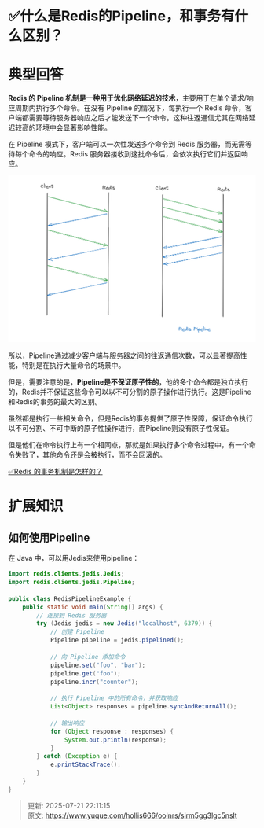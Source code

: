# ✅什么是Redis的Pipeline，和事务有什么区别？

# 典型回答


**Redis 的 Pipeline 机制是一种用于优化网络延迟的技术**，主要用于在单个请求/响应周期内执行多个命令。在没有 Pipeline 的情况下，每执行一个 Redis 命令，客户端都需要等待服务器响应之后才能发送下一个命令。这种往返通信尤其在网络延迟较高的环境中会显著影响性能。



在 Pipeline 模式下，客户端可以一次性发送多个命令到 Redis 服务器，而无需等待每个命令的响应。Redis 服务器接收到这批命令后，会依次执行它们并返回响应。

![1700987066911-c1bb3104-3b52-40aa-a52d-907056a830d1.png](./img/DEVp_fW19HCLzpaN/1700987066911-c1bb3104-3b52-40aa-a52d-907056a830d1-985973.png)



所以，Pipeline通过减少客户端与服务器之间的往返通信次数，可以显著提高性能，特别是在执行大量命令的场景中。



但是，需要注意的是，**Pipeline是不保证原子性的**，他的多个命令都是独立执行的，Redis并不保证这些命令可以以不可分割的原子操作进行执行。这是Pipeline和Redis的事务的最大的区别。



虽然都是执行一些相关命令，但是Redis的事务提供了原子性保障，保证命令执行以不可分割、不可中断的原子性操作进行，而Pipeline则没有原子性保证。



但是他们在命令执行上有一个相同点，那就是如果执行多个命令过程中，有一个命令失败了，其他命令还是会被执行，而不会回滚的。



[✅Redis 的事务机制是怎样的？](https://www.yuque.com/hollis666/oolnrs/xxxz79)

# 扩展知识


## 如何使用Pipeline


在 Java 中，可以用Jedis来使用pipeline：



```java
import redis.clients.jedis.Jedis;
import redis.clients.jedis.Pipeline;

public class RedisPipelineExample {
    public static void main(String[] args) {
        // 连接到 Redis 服务器
        try (Jedis jedis = new Jedis("localhost", 6379)) {
            // 创建 Pipeline
            Pipeline pipeline = jedis.pipelined();

            // 向 Pipeline 添加命令
            pipeline.set("foo", "bar");
            pipeline.get("foo");
            pipeline.incr("counter");

            // 执行 Pipeline 中的所有命令，并获取响应
            List<Object> responses = pipeline.syncAndReturnAll();

            // 输出响应
            for (Object response : responses) {
                System.out.println(response);
            }
        } catch (Exception e) {
            e.printStackTrace();
        }
    }
}

```



> 更新: 2025-07-21 22:11:15  
> 原文: <https://www.yuque.com/hollis666/oolnrs/sirm5gg3lgc5nslt>